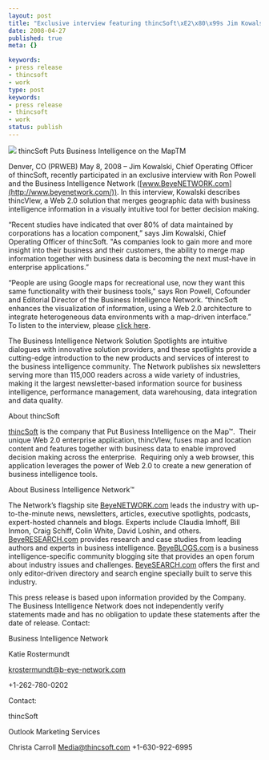 ```yaml
---
layout: post
title: "Exclusive interview featuring thincSoft\xE2\x80\x99s Jim Kowalski"
date: 2008-04-27
published: true
meta: {}

keywords:
- press release
- thincsoft
- work
type: post
keywords:
- press release
- thincsoft
- work
status: publish
---
```



[![](http://media.eick.us/2011/05/2442821263_5c2d2ce554_o.gif)](http://www.b-eye-network.com/home/) thincSoft Puts Business Intelligence on the MapTM



Denver, CO (PRWEB) May 8, 2008 – Jim Kowalski, Chief Operating Officer of thincSoft, recently participated in an exclusive interview with Ron Powell and the Business Intelligence Network ([www.BeyeNETWORK.com](http://www.beyenetwork.com/)). In this interview, Kowalski describes thincVIew, a Web 2.0 solution that merges geographic data with business intelligence information in a visually intuitive tool for better decision making.



“Recent studies have indicated that over 80% of data maintained by corporations has a location component,” says Jim Kowalski, Chief Operating Officer of thincSoft. "As companies look to gain more and more insight into their business and their customers, the ability to merge map information together with business data is becoming the next must-have in enterprise applications.”



“People are using Google maps for recreational use, now they want this same functionality with their business tools," says Ron Powell, Cofounder and Editorial Director of the Business Intelligence Network. “thincSoft enhances the visualization of information, using a Web 2.0 architecture to integrate heterogeneous data environments with a map-driven interface.”    To listen to the interview, please [click here](http://www.b-eye-network.com/audio/spotlight_propackage_thincsoft_0408.html).



The Business Intelligence Network Solution Spotlights are intuitive dialogues with innovative solution providers, and these spotlights provide a cutting-edge introduction to the new products and services of interest to the business intelligence community. The Network publishes six newsletters serving more than 115,000 readers across a wide variety of industries, making it the largest newsletter-based information source for business intelligence, performance management, data warehousing, data integration and data quality.







About thincSoft



[thincSoft](http://www.thincsoft.com/home/content.cfm) is the company that Put Business Intelligence on the Map™.  Their unique Web 2.0 enterprise application, thincVIew, fuses map and location content and features together with business data to enable improved decision making across the enterprise.  Requiring only a web browser, this application leverages the power of Web 2.0 to create a new generation of business intelligence tools.



About Business Intelligence Network™



The Network’s flagship site [BeyeNETWORK.com](http://www.b-eye-network.com/home/index.php) leads the industry with up-to-the-minute news, newsletters, articles, executive spotlights, podcasts, expert-hosted channels and blogs. Experts include Claudia Imhoff, Bill Inmon, Craig Schiff, Colin White, David Loshin, and others. [BeyeRESEARCH.com](http://www.beyeresearch.com/) provides research and case studies from leading authors and experts in business intelligence. [BeyeBLOGS.com](http://www.beyeblogs.com/) is a business intelligence-specific community blogging site that provides an open forum about industry issues and challenges. [BeyeSEARCH.com](http://www.beyesearch.com/) offers the first and only editor-driven directory and search engine specially built to serve this industry.



This press release is based upon information provided by the Company. The Business Intelligence Network does not independently verify statements made and has no obligation to update these statements after the date of release.    Contact:



Business Intelligence Network



Katie Rostermundt



[krostermundt@b-eye-network.com](mailto:krostermundt@b-eye-network.com)



+1-262-780-0202



Contact:



thincSoft



Outlook Marketing Services



Christa Carroll    [Media@thincsoft.com](mailto:Media@thincsoft.com)     +1-630-922-6995

